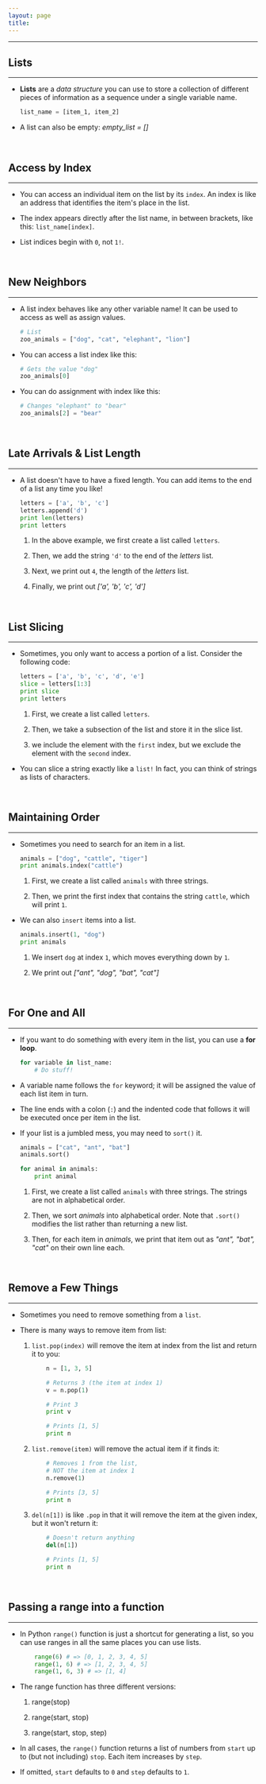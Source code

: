 ```yaml
---
layout: page
title:
---
```

***

## Lists
***

- __Lists__ are a _data structure_ you can use to store a collection of different pieces of information as a sequence under a single variable name.

    ```python
    list_name = [item_1, item_2]
    ```

- A list can also be empty: _empty_list = []_

&nbsp;
## Access by Index
***

- You can access an individual item on the list by its `index`. An index is like an address that identifies the item's place in the list.

- The index appears directly after the list name, in between brackets, like this: `list_name[index]`.

- List indices begin with `0`, not `1!`.

&nbsp;
## New Neighbors
***

- A list index behaves like any other variable name! It can be used to access as well as assign values.

    ```python
    # List
    zoo_animals = ["dog", "cat", "elephant", "lion"]
    ```

- You can access a list index like this:

    ```python
    # Gets the value "dog"
    zoo_animals[0]
    ```

- You can do assignment with index like this:

    ```python
    # Changes "elephant" to "bear"
    zoo_animals[2] = "bear"
    ```

&nbsp;
## Late Arrivals & List Length
***

- A list doesn't have to have a fixed length. You can add items to the end of a list any time you like!

    ```python
    letters = ['a', 'b', 'c']
    letters.append('d')
    print len(letters)
    print letters
    ```

  1. In the above example, we first create a list called `letters`.

  2. Then, we add the string `'d'` to the end of the _letters_ list.

  3. Next, we print out `4`, the length of the _letters_ list.

  4. Finally, we print out _['a', 'b', 'c', 'd']_

&nbsp;
## List Slicing
***

- Sometimes, you only want to access a portion of a list. Consider the following code:

    ```python
    letters = ['a', 'b', 'c', 'd', 'e']
    slice = letters[1:3]
    print slice
    print letters
    ```

  1. First, we create a list called `letters`.

  2. Then, we take a subsection of the list and store it in the slice list.

  3. we include the element with the `first` index, but we exclude the element with the `second` index.

- You can slice a string exactly like a `list!` In fact, you can think of strings as lists of characters.

&nbsp;
## Maintaining Order
***

- Sometimes you need to search for an item in a list.

    ```python
    animals = ["dog", "cattle", "tiger"]
    print animals.index("cattle")
    ```

  1. First, we create a list called `animals` with three strings.

  2. Then, we print the first index that contains the string `cattle`, which will print `1`.

- We can also `insert` items into a list.

    ```python
    animals.insert(1, "dog")
    print animals
    ```

  1. We insert `dog` at index `1`, which moves everything down by `1`.

  2. We print out _["ant", "dog", "bat", "cat"]_

&nbsp;
## For One and All
***

- If you want to do something with every item in the list, you can use a __for loop__.

    ```python
    for variable in list_name:
        # Do stuff!
    ```

- A variable name follows the `for` keyword; it will be assigned the value of each list item in turn.

- The line ends with a colon (`:`) and the indented code that follows it will be executed once per item in the list.

- If your list is a jumbled mess, you may need to `sort()` it.

    ```python
    animals = ["cat", "ant", "bat"]
    animals.sort()

    for animal in animals:
        print animal
    ```

    1. First, we create a list called `animals` with three strings. The strings are not in alphabetical order.

    2. Then, we sort _animals_ into alphabetical order. Note that `.sort()` modifies the list rather than returning a new list.

    3. Then, for each item in _animals_, we print that item out as _"ant", "bat", "cat"_ on their own line each.

&nbsp;
## Remove a Few Things
***

- Sometimes you need to remove something from a `list`.

- There is many ways to remove item from list:

  1. `list.pop(index)` will remove the item at index from the list and return it to you:

        ```python
            n = [1, 3, 5]

            # Returns 3 (the item at index 1)
            v = n.pop(1)

            # Print 3
            print v

            # Prints [1, 5]
            print n
        ```

  2. `list.remove(item)` will remove the actual item if it finds it:

        ```python
            # Removes 1 from the list,
            # NOT the item at index 1
            n.remove(1)

            # Prints [3, 5]
            print n
        ```

  3. `del(n[1])` is like `.pop` in that it will remove the item at the given index, but it won't return it:

        ```python
            # Doesn't return anything
            del(n[1])

            # Prints [1, 5]
            print n
        ```

&nbsp;
## Passing a range into a function
***

- In Python `range()` function is just a shortcut for generating a list, so you can use ranges in all the same places you can use lists.

    ```python
        range(6) # => [0, 1, 2, 3, 4, 5]
        range(1, 6) # => [1, 2, 3, 4, 5]
        range(1, 6, 3) # => [1, 4]
    ```

- The range function has three different versions:

    1) range(stop)

    2) range(start, stop)

    3) range(start, stop, step)

- In all cases, the `range()` function returns a list of numbers from `start` up to (but not including) `stop`. Each item increases by `step`.

- If omitted, `start` defaults to `0` and `step` defaults to `1`.